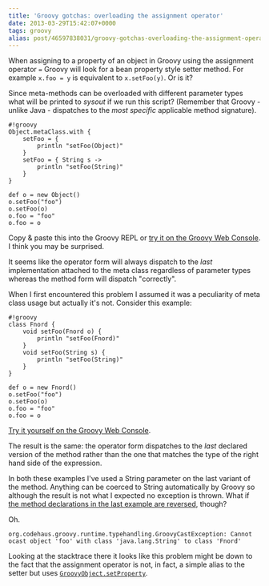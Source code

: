 ```yaml
---
title: 'Groovy gotchas: overloading the assignment operator'
date: 2013-03-29T15:42:07+0000
tags: groovy
alias: post/46597838031/groovy-gotchas-overloading-the-assignment-operator/
---
```


When assigning to a property of an object in Groovy using the assignment operator `=`  Groovy will look for a bean property style setter method. For example `x.foo = y` is equivalent to `x.setFoo(y)`. Or is it?

<!-- more -->

Since meta-methods can be overloaded with different parameter types what will be printed to *sysout* if we run this script? (Remember that Groovy - unlike Java - dispatches to the *most specific* applicable method signature).

	#!groovy
	Object.metaClass.with {
	    setFoo = {
	        println "setFoo(Object)"
	    }
	    setFoo = { String s ->
	        println "setFoo(String)"
	    }
	}

	def o = new Object()
	o.setFoo("foo")
	o.setFoo(o)
	o.foo = "foo"
	o.foo = o

Copy & paste this into the Groovy REPL or [try it on the Groovy Web Console][ex1]. I think you may be surprised.

It seems like the operator form will always dispatch to the *last* implementation attached to the meta class regardless of parameter types whereas the method form will dispatch "correctly".

When I first encountered this problem I assumed it was a peculiarity of meta class usage but actually it's not. Consider this example:

	#!groovy
	class Fnord {
	    void setFoo(Fnord o) {
	        println "setFoo(Fnord)"
	    }
	    void setFoo(String s) {
	        println "setFoo(String)"
	    }
	}

	def o = new Fnord()
	o.setFoo("foo")
	o.setFoo(o)
	o.foo = "foo"
	o.foo = o

[Try it yourself on the Groovy Web Console][ex2].

The result is the same: the operator form dispatches to the *last* declared version of the method rather than the one that matches the type of the right hand side of the expression.

In both these examples I've used a String parameter on the last variant of the method. Anything can be coerced to String automatically by Groovy so although the result is not what I expected no exception is thrown. What if [the method declarations in the last example are reversed][ex3], though?

Oh.

	org.codehaus.groovy.runtime.typehandling.GroovyCastException: Cannot ocast object 'foo' with class 'java.lang.String' to class 'Fnord'

Looking at the stacktrace there it looks like this problem might be down to the fact that the assignment operator is not, in fact, a simple alias to the setter but uses [`GroovyObject.setProperty`][api].

[ex1]:http://groovyconsole.appspot.com/script/931001
[ex2]:http://groovyconsole.appspot.com/script/932001
[ex3]:http://groovyconsole.appspot.com/script/931002
[api]:http://groovy.codehaus.org/api/groovy/lang/GroovyObject.html#setProperty(java.lang.String,%20java.lang.Object)
